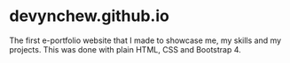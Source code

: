 # devynchew.github.io

The first e-portfolio website that I made to showcase me, my skills and my projects. This was done with plain HTML, CSS and Bootstrap 4.

